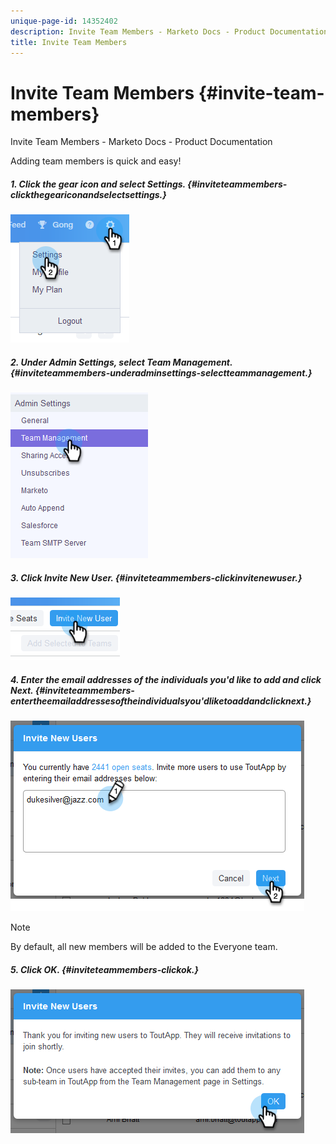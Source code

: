 ```yaml
---
unique-page-id: 14352402
description: Invite Team Members - Marketo Docs - Product Documentation
title: Invite Team Members
---
```


# Invite Team Members {#invite-team-members}

Invite Team Members - Marketo Docs - Product Documentation

Adding team members is quick and easy!

##### 1. Click the gear icon and select Settings. {#inviteteammembers-clickthegeariconandselectsettings.}

![](assets/one.png)

##### 2. Under Admin Settings, select Team Management. {#inviteteammembers-underadminsettings-selectteammanagement.}

![](assets/two.png)

##### 3. Click Invite New User. {#inviteteammembers-clickinvitenewuser.}

![](assets/three.png)

##### 4. Enter the email addresses of the individuals you'd like to add and click Next. {#inviteteammembers-entertheemailaddressesoftheindividualsyou'dliketoaddandclicknext.}

![](assets/four.png)

>[!NOTE]
>
>By default, all new members will be added to the Everyone team.

##### 5. Click OK. {#inviteteammembers-clickok.}

![](assets/five.png)


